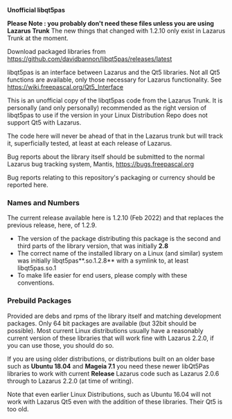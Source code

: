 **Unofficial libqt5pas**

**Please Note : you probably don't need these files unless you are using Lazarus Trunk** The new things that changed with 1.2.10 only exist in Lazarus Trunk at the moment. 

Download packaged libraries from https://github.com/davidbannon/libqt5pas/releases/latest

libqt5pas is an interface between Lazarus and the Qt5 libraries.  Not all Qt5 functions are available, only those necessary for Lazarus functionality. See https://wiki.freepascal.org/Qt5_Interface

This is an unofficial copy of the libqt5pas code from the Lazarus Trunk. It is personally (and only personally) recommended as the right version of libqt5pas to use if the version in your Linux Distribution Repo does not support Qt5 with Lazarus.

The code here will never be ahead of that in the Lazarus trunk but will track it, superficially tested, at least at each release of Lazarus.

Bug reports about the library itself should be submitted to the normal Lazarus bug tracking system, Mantis, https://bugs.freepascal.org

Bug reports relating to this repository's packaging or currency should be reported here.


### Names and Numbers

The current release available here is 1.2.10 (Feb 2022) and that replaces the previous release, here, of 1.2.9.


* The version of the package distributing this package is the second and third parts of the library version, that was initially **2.8**
* The correct name of the installed library on a Linux (and similar) system was initially  libqt5pas**.so.1.2.8** with a symlink to, at least libqt5pas.so.1
* To make life easier for end users, please comply with these conventions.

### Prebuild Packages
Provided are debs and rpms of the library itself and matching development packages.  Only 64 bit packages are available (but 32bit should be possible). Most current Linux distributions usually have a reasonably current version of these libraries that will work fine with Lazarus 2.2.0, if you can use those, you should do so. 

If you are using older distributions, or distributions built on an older base such as **Ubuntu 18.04** and **Mageia 7.1** you need these newer libQt5Pas libraries to work with current **Release** Lazarus code such as Lazarus 2.0.6 through to Lazarus 2.2.0 (at time of writing). 
  
Note that even earlier Linux Distributions, such as Ubuntu 16.04 will not work with Lazarus Qt5 even with the addition of these libraries. Their Qt5 is too old. 


